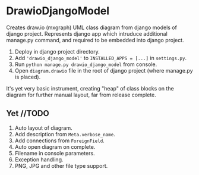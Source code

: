 # DrawioDjangoModel
Creates draw.io (mxgraph) UML class diagram from django models of django project. Represents django app which intruduce additional manage.py command, and required to be embedded into django project.

1) Deploy in django project directory.
2) Add ```'drawio_django_model'``` to ```INSTALLED_APPS = [...]```  in ```settings.py```.
3) Run ```python manage.py drawio_django_model``` from console.
4) Open ```diagram.drawio``` file in the root of django project (where manage.py is placed).

It's yet very basic instrument, creating "heap" of class blocks on the diagram for further manual layout, far from release complete. 

## Yet //TODO
1) Auto layout of diagram.
2) Add description from ```Meta.verbose_name```.
3) Add connections from ```ForeignField```.
4) Auto open diagram on complete.
5) Filename in console parameters.
6) Exception handling.
7) PNG, JPG and other file type support.
